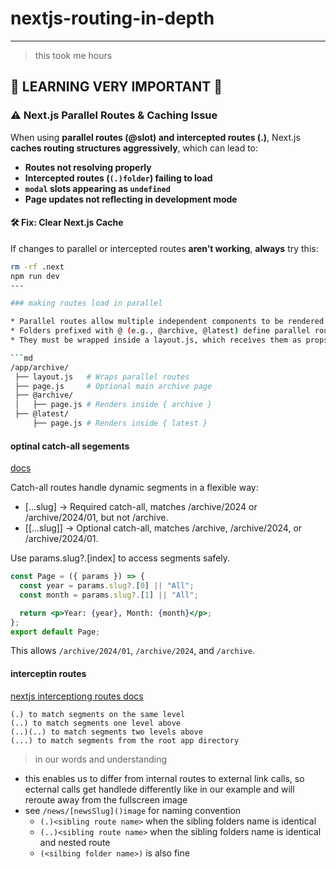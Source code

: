 # nextjs-routing-in-depth

----
> this took me hours

## 🚨 LEARNING VERY IMPORTANT 🚨

### ⚠️ Next.js Parallel Routes & Caching Issue
When using **parallel routes (@slot) and intercepted routes (.)**, Next.js **caches routing structures aggressively**, which can lead to:
- **Routes not resolving properly**
- **Intercepted routes (`(.)folder`) failing to load**
- **`modal` slots appearing as `undefined`**
- **Page updates not reflecting in development mode**

#### 🛠 Fix: Clear Next.js Cache
If changes to parallel or intercepted routes **aren’t working**, **always** try this:
```sh
rm -rf .next
npm run dev
---

### making routes load in parallel

* Parallel routes allow multiple independent components to be rendered inside a shared layout.
* Folders prefixed with @ (e.g., @archive, @latest) define parallel routes.
* They must be wrapped inside a layout.js, which receives them as props.

```md
/app/archive/
 ├── layout.js   # Wraps parallel routes
 ├── page.js     # Optional main archive page
 ├── @archive/
 │   ├── page.js # Renders inside { archive }
 ├── @latest/
     ├── page.js # Renders inside { latest }
```

#### optinal catch-all segements
[docs](https://nextjs.org/docs/pages/building-your-application/routing/dynamic-routes#optional-catch-all-segments)

Catch-all routes handle dynamic segments in a flexible way:

* [...slug] → Required catch-all, matches /archive/2024 or /archive/2024/01, but not /archive.
* [[...slug]] → Optional catch-all, matches /archive, /archive/2024, or /archive/2024/01.

Use params.slug?.[index] to access segments safely.

```jsx
const Page = ({ params }) => {
  const year = params.slug?.[0] || "All";
  const month = params.slug?.[1] || "All";

  return <p>Year: {year}, Month: {month}</p>;
};
export default Page;
```
This allows `/archive/2024/01`, `/archive/2024`, and `/archive`.


#### interceptin routes 

[nextjs interceptiong routes docs](https://nextjs.org/docs/app/building-your-application/routing/intercepting-routes)

```
(.) to match segments on the same level
(..) to match segments one level above
(..)(..) to match segments two levels above
(...) to match segments from the root app directory
```

> in our words and understanding
* this enables us to differ from internal routes to external link calls, so ecternal calls get handlede differently like in our  example and will reroute away from the fullscreen image
* see `/news/[newsSlug]()image` for naming convention 
  * `(.)<sibling route name>` when the sibling folders name is identical
  * `(..)<sibling route name>` when the sibling folders name is identical and nested route
  * `(<silbing folder name>)` is also fine
